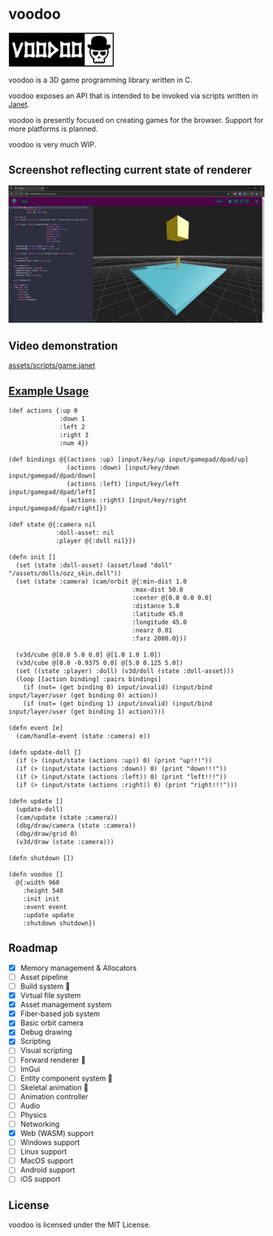 # voodoo
![voodoo](https://github.com/zacharycarter/voodoo/blob/master/screenshots/voodoo.png?raw=true)

voodoo is a 3D game programming library written in C.

voodoo exposes an API that is intended to be invoked via scripts written in [Janet](https://janet-lang.org/).

voodoo is presently focused on creating games for the browser. Support for more platforms is planned.

voodoo is very much WIP.

## Screenshot reflecting current state of renderer
![ss0.png](screenshots/ss0.png)



## Video demonstration
[assets/scripts/game.janet](https://github.com/zacharycarter/voodoo/assets/1181513/b061174c-ac01-4f5e-84a0-370eb4942dc0)


## [Example Usage](https://github.com/zacharycarter/voodoo/blob/master/assets/scripts/game.janet)

```janet
(def actions {:up 0
              :down 1
              :left 2
              :right 3
              :num 4})

(def bindings @{(actions :up) [input/key/up input/gamepad/dpad/up]
                (actions :down) [input/key/down input/gamepad/dpad/down]
                (actions :left) [input/key/left input/gamepad/dpad/left]
                (actions :right) [input/key/right input/gamepad/dpad/right]})

(def state @{:camera nil
             :doll-asset: nil
             :player @{:doll nil}})

(defn init []
  (set (state :doll-asset) (asset/load "doll" "/assets/dolls/ozz_skin.doll"))
  (set (state :camera) (cam/orbit @{:min-dist 1.0
                                  :max-dist 50.0
                                  :center @[0.0 0.0 0.0]
                                  :distance 5.0
                                  :latitude 45.0
                                  :longitude 45.0
                                  :nearz 0.01
                                  :farz 2000.0}))

  (v3d/cube @[0.0 5.0 0.0] @[1.0 1.0 1.0])
  (v3d/cube @[0.0 -0.9375 0.0] @[5.0 0.125 5.0])
  (set ((state :player) :doll) (v3d/doll (state :doll-asset)))
  (loop [[action binding] :pairs bindings]
    (if (not= (get binding 0) input/invalid) (input/bind input/layer/user (get binding 0) action))
    (if (not= (get binding 1) input/invalid) (input/bind input/layer/user (get binding 1) action))))

(defn event [e]
  (cam/handle-event (state :camera) e))

(defn update-doll []
  (if (> (input/state (actions :up)) 0) (print "up!!!"))
  (if (> (input/state (actions :down)) 0) (print "down!!!"))
  (if (> (input/state (actions :left)) 0) (print "left!!!"))
  (if (> (input/state (actions :right)) 0) (print "right!!!")))

(defn update []
  (update-doll)
  (cam/update (state :camera))
  (dbg/draw/camera (state :camera))
  (dbg/draw/grid 0)
  (v3d/draw (state :camera)))

(defn shutdown [])

(defn voodoo []
  @{:width 960
    :height 540
    :init init
    :event event
    :update update
    :shutdown shutdown})
```

## Roadmap
- [x] Memory management & Allocators
- [ ] Asset pipeline
- [ ] Build system :construction:
- [x] Virtual file system
- [x] Asset management system
- [x] Fiber-based job system
- [x] Basic orbit camera
- [x] Debug drawing
- [x] Scripting
- [ ] Visual scripting
- [ ] Forward renderer :construction:
- [ ] ImGui
- [ ] Entity component system :construction:
- [ ] Skeletal animation :construction:
- [ ] Animation controller
- [ ] Audio
- [ ] Physics
- [ ] Networking
- [x] Web (WASM) support
- [ ] Windows support
- [ ] Linux support
- [ ] MacOS support
- [ ] Android support
- [ ] iOS support

## License
voodoo is licensed under the MIT License.
